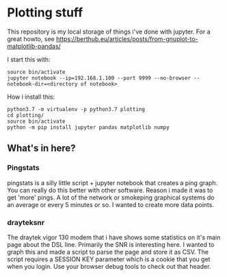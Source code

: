 # Plotting stuff

This repository is my local storage of things i've done with jupyter.
For a great howto, see https://berthub.eu/articles/posts/from-gnuplot-to-matplotlib-pandas/

I start this with:
```
source bin/activate
jupyter notebook --ip=192.168.1.100 --port 9999 --no-browser --notebook-dir=<directory of notebook>
```

How i install this:
```
python3.7 -m virtualenv -p python3.7 plotting
cd plotting/
source bin/activate
python -m pip install jupyter pandas matplotlib numpy
```


## What's in here?

### Pingstats
pingstats is a silly little script + jupyter notebook that creates a ping graph. You can really do this better with other software. Reason i made it was to get 'more' pings. A lot of the network or smokeping graphical systems do an average or every 5 minutes or so. I wanted to create more data points.

### drayteksnr
The draytek vigor 130 modem that i have shows some statistics on it's main page about the DSL line. Primarily the SNR is interesting here. I wanted to graph this and made a script to parse the page and store it as CSV.
The script requires a SESSION KEY parameter which is a cookie that you get when you login. Use your browser debug tools to check out that header.
